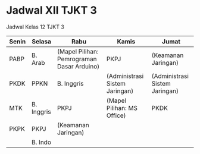 # Jadwal XII TJKT 3
Jadwal Kelas 12 TJKT 3

| Senin         | Selasa       | Rabu                                    | Kamis                                      | Jumat                               |
|---------------|--------------|-----------------------------------------|--------------------------------------------|-------------------------------------|
| PABP          | B. Arab      | (Mapel Pilihan: Pemrograman Dasar Arduino) | PKPJ                                       | (Keamanan Jaringan)                 |
| PKDK          | PPKN         | B. Inggris | (Administrasi Sistem Jaringan)             | (Administrasi Sistem Jaringan)      |
| MTK           | B. Inggris   | PKPJ | (Mapel Pilihan: MS Office)                 | PKDK                                |
| PKPK          | PKPJ         | (Keamanan Jaringan) |                                            |                                     |
|               | B. Indo      | |                                            |                                     |
